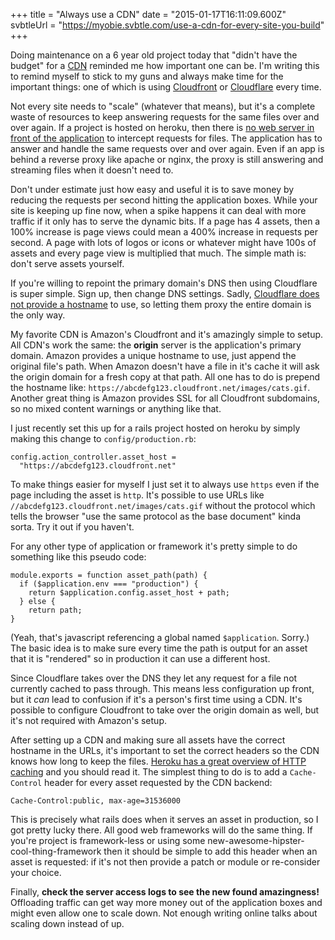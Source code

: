 +++
title = "Always use a CDN"
date = "2015-01-17T16:11:09.600Z"
svbtleUrl = "https://myobie.svbtle.com/use-a-cdn-for-every-site-you-build"
+++

Doing maintenance on a 6 year old project today that "didn't have the budget" for a [CDN]((https://en.wikipedia.org/wiki/Content_delivery_network)) reminded me how important one can be. I'm writing this to remind myself to stick to my guns and always make time for the important things: one of which is using [Cloudfront](https://aws.amazon.com/cloudfront/) or [Cloudflare](https://www.cloudflare.com) every time.

Not every site needs to "scale" (whatever that means), but it's a complete waste of resources to keep answering requests for the same files over and over again. If a project is hosted on heroku, then there is [no web server in front of the application](https://devcenter.heroku.com/articles/http-caching) to intercept requests for files. The application has to answer and handle the same requests over and over again. Even if an app is behind a reverse proxy like apache or nginx, the proxy is still answering and streaming files when it doesn't need to.

Don't under estimate just how easy and useful it is to save money by reducing the requests per second hitting the application boxes. While your site is keeping up fine now, when a spike happens it can deal with more traffic if it only has to serve the dynamic bits. If a page has 4 assets, then a 100% increase is page views could mean a 400% increase in requests per second. A page with lots of logos or icons or whatever might have 100s of assets and every page view is multiplied that much. The simple math is: don't serve assets yourself.

If you're willing to repoint the primary domain's DNS then using Cloudflare is super simple. Sign up, then change DNS settings. Sadly, [Cloudflare does not provide a hostname](https://support.cloudflare.com/hc/en-us/articles/203689034-Does-CloudFlare-provide-me-with-a-CDN-subdomain-or-hostname-) to use, so letting them proxy the entire domain is the only way.

My favorite CDN is Amazon's Cloudfront and it's amazingly simple to setup. All CDN's work the same: the **origin** server is the application's primary domain. Amazon provides a unique hostname to use, just append the original file's path. When Amazon doesn't have a file in it's cache it will ask the origin domain for a fresh copy at that path. All one has to do is prepend the hostname like: `https://abcdefg123.cloudfront.net/images/cats.gif`. Another great thing is Amazon provides SSL for all Cloudfront subdomains, so no mixed content warnings or anything like that.

I just recently set this up for a rails project hosted on heroku by simply making this change to `config/production.rb`:

    config.action_controller.asset_host = 
      "https://abcdefg123.cloudfront.net"

To make things easier for myself I just set it to always use `https` even if the page including the asset is `http`. It's possible to use URLs like `//abcdefg123.cloudfront.net/images/cats.gif` without the protocol which tells the browser "use the same protocol as the base document" kinda sorta. Try it out if you haven't.

For any other type of application or framework it's pretty simple to do something like this pseudo code:

    module.exports = function asset_path(path) {
      if ($application.env === "production") {
        return $application.config.asset_host + path;
      } else {
        return path;
    }

(Yeah, that's javascript referencing a global named `$application`. Sorry.) The basic idea is to make sure every time the path is output for an asset that it is "rendered" so in production it can use a different host.

Since Cloudflare takes over the DNS they let any request for a file not currently cached to pass through. This means less configuration up front, but it _can_ lead to confusion if it's a person's first time using a CDN. It's possible to configure Cloudfront to take over the origin domain as well, but it's not required with Amazon's setup.

After setting up a CDN and making sure all assets have the correct hostname in the URLs, it's important to set the correct headers so the CDN knows how long to keep the files. [Heroku has a great overview of HTTP caching](https://devcenter.heroku.com/articles/increasing-application-performance-with-http-cache-headers) and you should read it. The simplest thing to do is to add a `Cache-Control` header for every asset requested by the CDN backend:

    Cache-Control:public, max-age=31536000

This is precisely what rails does when it serves an asset in production, so I got pretty lucky there. All good web frameworks will do the same thing. If you're project is framework-less or using some new-awesome-hipster-cool-thing-framework then it should be simple to add this header when an asset is requested: if it's not then provide a patch or module or re-consider your choice.

Finally, **check the server access logs to see the new found amazingness!** Offloading traffic can get way more money out of the application boxes and might even allow one to scale down. Not enough writing online talks about scaling down instead of up.
